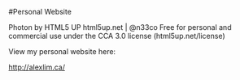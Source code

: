 
#Personal Website

Photon by HTML5 UP
html5up.net | @n33co
Free for personal and commercial use under the CCA 3.0 license (html5up.net/license)


View my personal website here:

http://alexlim.ca/
